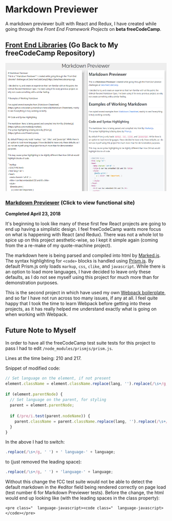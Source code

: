 # Markdown Previewer

A markdown previewer built with React and Redux, I have created while going through the *Front End Framework Projects* on **beta freeCodeCamp**.

## [Front End Libraries](https://github.com/Squibs/freeCodeCamp#freecodecamp) (Go Back to My freeCodeCamp Repository)

<img src="./screenshot-markdown-previewer.png" target="_blank" alt="Screenshot of my markdown previewer react project." width="auto" height="400" />

### [Markdown Previewer](https://squibs.github.io/markdown-previewer/) (Click to view functional site)

**Completed April 23, 2018**

It's beginning to look like many of these first few React projects are going to end up having a simplistic design. I feel freeCodeCamp wants more focus on what is happening with React (and Redux). There was not a whole lot to spice up on this project aesthetic-wise, so I kept it simple again (coming from the a re-make of my quote-machine project).

The markdown here is being parsed and compiled into html by [Marked.js](https://github.com/markedjs/marked). The syntax highlighting for `<code>` blocks is handled using [Prism.js](https://github.com/PrismJS/prism). By default Prism.js only loads `markup`, `css`, `clike`, and `javascript`. While there is an option to load more languages, I have decided to leave only these defaults, as I do not see myself using this project for much more than for demonstration purposes.

This is the second project in which have used my own [Webpack boilerplate](https://github.com/Squibs/react-redux-boilerplate), and so far I have not run across too many issues, if any at all. I feel quite happy that I took the time to learn Webpack before getting into these projects, as it has really helped me understand exactly what is going on when working with Webpack.


## Future Note to Myself

In order to have all the freeCodeCamp test suite tests for this project to pass I had to edit `/node_modules/prismjs/prism.js`.

Lines at the time being: 210 and 217.

Snippet of modified code:

```JavaScript
// Set language on the element, if not present
element.className = element.className.replace(lang, '').replace(/\s+/g, ' ') + 'language-' + language; // !! CHANGED THIS

if (element.parentNode) {
  // Set language on the parent, for styling
  parent = element.parentNode;

  if (/pre/i.test(parent.nodeName)) {
    parent.className = parent.className.replace(lang, '').replace(/\s+/g, ' ') + 'language-' + language; // !! CHANGED THIS
  }
}
```

In the above I had to switch:

```JavaScript
.replace(/\s+/g, ' ') + ' language-' + language;
```

to (just removed the leading space):

```JavaScript
.replace(/\s+/g, ' ') + 'language-' + language;
```

Without this change the fCC test suite would not be able to detect the default markdown in the #editor field being rendered correctly on page load (test number 6 for Markdown Previewer tests). Before the change, the html would end up looking like (with the leading spaces in the class property): 

```
<pre class="  language-javascript><code class="  language-javascript></code></pre>
```

